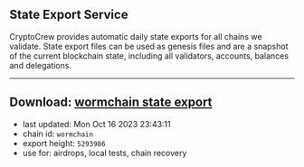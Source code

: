 ## State Export Service
CryptoCrew provides automatic daily state exports for all chains we validate. State export files can be used as genesis files and are a snapshot of the current blockchain state, including all validators, accounts, balances and delegations.

---
**Download: [wormchain state export](https://dl.ccvalidators.com/SERVICE/wormchain/wormchain_export_5293986.json)**
---

- last updated: Mon Oct 16 2023 23:43:11
- chain id: `wormchain`
- export height: `5293986`
- use for: airdrops, local tests, chain recovery

